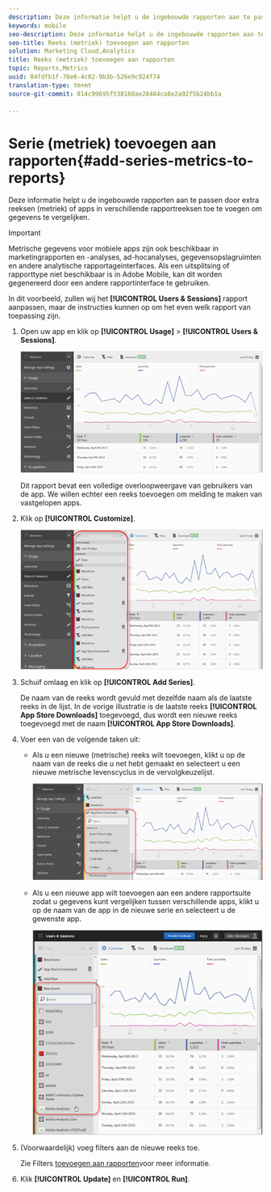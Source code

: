 ```yaml
---
description: Deze informatie helpt u de ingebouwde rapporten aan te passen door extra reeksen (metriek) of apps in verschillende rapportreeksen toe te voegen om gegevens te vergelijken.
keywords: mobile
seo-description: Deze informatie helpt u de ingebouwde rapporten aan te passen door extra reeksen (metriek) of apps in verschillende rapportreeksen toe te voegen om gegevens te vergelijken.
seo-title: Reeks (metriek) toevoegen aan rapporten
solution: Marketing Cloud,Analytics
title: Reeks (metriek) toevoegen aan rapporten
topic: Reports,Metrics
uuid: 84fdfb1f-70e6-4c02-9b3b-526e9c924f74
translation-type: tm+mt
source-git-commit: 814c99695f538160ae28484ca8e2a92f5b24bb1a

---
```



# Serie (metriek) toevoegen aan rapporten{#add-series-metrics-to-reports}

Deze informatie helpt u de ingebouwde rapporten aan te passen door extra reeksen (metriek) of apps in verschillende rapportreeksen toe te voegen om gegevens te vergelijken.

>[!IMPORTANT]
>
>Metrische gegevens voor mobiele apps zijn ook beschikbaar in marketingrapporten en -analyses, ad-hocanalyses, gegevensopslagruimten en andere analytische rapportageinterfaces. Als een uitsplitsing of rapporttype niet beschikbaar is in Adobe Mobile, kan dit worden gegenereerd door een andere rapportinterface te gebruiken.

In dit voorbeeld, zullen wij het **[!UICONTROL Users & Sessions]** rapport aanpassen, maar de instructies kunnen op om het even welk rapport van toepassing zijn.

1. Open uw app en klik op **[!UICONTROL Usage]** > **[!UICONTROL Users & Sessions]**.

   ![Stap resultaat](assets/customize1.png)

   Dit rapport bevat een volledige overloopweergave van gebruikers van de app. We willen echter een reeks toevoegen om melding te maken van vastgelopen apps.

1. Klik op **[!UICONTROL Customize]**.

   ![Stap resultaat](assets/customize2.png)

1. Schuif omlaag en klik op **[!UICONTROL Add Series]**.

   De naam van de reeks wordt gevuld met dezelfde naam als de laatste reeks in de lijst. In de vorige illustratie is de laatste reeks **[!UICONTROL App Store Downloads]** toegevoegd, dus wordt een nieuwe reeks toegevoegd met de naam **[!UICONTROL App Store Downloads]**.

1. Voer een van de volgende taken uit:

   * Als u een nieuwe (metrische) reeks wilt toevoegen, klikt u op de naam van de reeks die u net hebt gemaakt en selecteert u een nieuwe metrische levenscyclus in de vervolgkeuzelijst.

      ![Stap resultaat](assets/add_series.png)

   * Als u een nieuwe app wilt toevoegen aan een andere rapportsuite zodat u gegevens kunt vergelijken tussen verschillende apps, klikt u op de naam van de app in de nieuwe serie en selecteert u de gewenste app.

      ![](assets/add_series_app.png)

1. (Voorwaardelijk) voeg filters aan de nieuwe reeks toe.

   Zie Filters [toevoegen aan rapporten](/help/using/usage/reports-customize/t-reports-customize.md)voor meer informatie.
1. Klik **[!UICONTROL Update]** en **[!UICONTROL Run]**.
